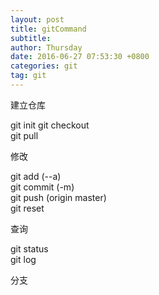 ```yaml
---
layout: post
title: gitCommand
subtitle: 
author: Thursday
date: 2016-06-27 07:53:30 +0800
categories: git
tag: git
---
```


建立仓库

> 
git init 
git checkout   
git pull  

修改  

> 
git add (--a)  
git commit (-m)  
git push (origin master)  
git reset  

查询  

>
git status  
git log  

分支  


